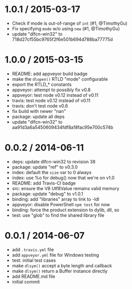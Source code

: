 
1.0.1 / 2015-03-17
==================

  * Check if mode is out-of-range of `int` (#1, @TimothyGu)
  * Fix specifying `mode` w/o using `new` (#1, @TimothyGu)
  * update "dlfcn-win32" to 718d27cf55bc9765f2f6e501b694d788ba77775d

1.0.0 / 2015-03-15
==================

  * README: add appveyor build badge
  * make the `dlopen()` RTLD "mode" configurable
  * export the RTLD_* constants
  * appveyor: attempt to possibly fix v0.8
  * appveyor: test node v0.12 instead of v0.11
  * travis: test node v0.12 instead of v0.11
  * travis: don't test node v0.6
  * fix build with newer "nan"
  * package: update all deps
  * update "dlfcn-win32" to aa91d3a6a5450609434fdf8a18fac95e700c574b

0.0.2 / 2014-06-11
==================

  * deps: update dlfcn-win32 to revision 38
  * package: update "ref" to v0.3.0
  * index: default the `size` var to 0 always
  * index: use %o for debug() now that we're on v1.0
  * README: add Travis-CI badge
  * src: ensure the V8 Utf8Value remains valid memory
  * package: update "debug" to v1.0.1
  * binding: add "libraries" array to link to -ldl
  * appveyor: disable PowerShell `npm test` for now
  * binding: force the product extension to dylib, dll, so
  * test: use "glob" to find the shared library file

0.0.1 / 2014-06-07
==================

  * add `.travis.yml` file
  * add `appveyor.yml` file for Windows testing
  * test: initial test cases
  * make `dlsym()` accept a byte length and callback
  * make `dlsym()` return a Buffer instance directly
  * add README.md file
  * initial commit
